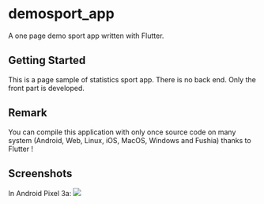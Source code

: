 # demosport_app

A one page demo sport app written with Flutter.

## Getting Started

This is a page sample of statistics sport app. There is no back end.  Only the front part is developed.

## Remark
You can compile this application with only once source code on many system (Android, Web, Linux, iOS, MacOS, Windows and Fushia) thanks to Flutter !

## Screenshots
In Android Pixel 3a:
![](https://github.com/davipro34/demomusic_app/blob/main/README/Compilation_Android_demosport_app.gif)
